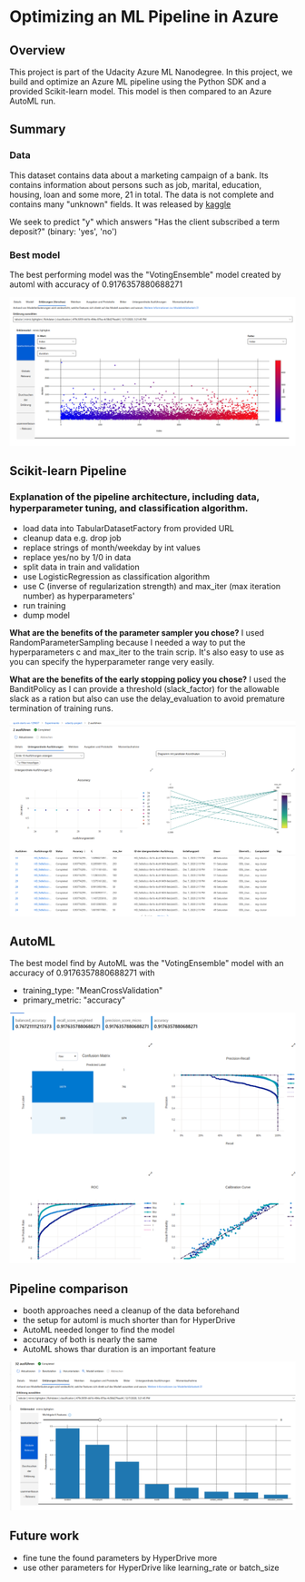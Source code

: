 # Optimizing an ML Pipeline in Azure

## Overview
This project is part of the Udacity Azure ML Nanodegree.
In this project, we build and optimize an Azure ML pipeline using the Python SDK and a provided Scikit-learn model.
This model is then compared to an Azure AutoML run.

## Summary

### Data
This dataset contains data about a marketing campaign of a bank. Its contains information about persons such as 
job, marital, education, housing, loan and some more, 21 in total. The data is not complete and contains
many "unknown" fields.  It was released by [kaggle](https://www.kaggle.com/henriqueyamahata/bank-marketing)

We seek to predict "y" which answers "Has the client subscribed a term deposit?" (binary: 'yes', 'no')

### Best model
The best performing model was the "VotingEnsemble" model created by automl with accuracy of 0.9176357880688271

![hyper](img/automl3.png)

## Scikit-learn Pipeline

### Explanation of the pipeline architecture, including data, hyperparameter tuning, and classification algorithm.
 
* load data into TabularDatasetFactory from provided URL
 * cleanup data e.g. drop job 
 * replace strings of month/weekday by int values
 * replace yes/no by 1/0 in data
 * split data in train and validation
 * use LogisticRegression as classification algorithm
 * use C (inverse of regularization strength) and max_iter (max iteration number) as hyperparameters'
 * run training
 * dump model

**What are the benefits of the parameter sampler you chose?**
I used RandomParameterSampling because I needed a way to put the hyperparameters c and max_iter to
the train scrip. It's also easy to use as you can specify the hyperparameter range very easily.

**What are the benefits of the early stopping policy you chose?**
I used the BanditPolicy as I can provide a threshold (slack_factor) for the allowable slack as a ration 
but also can use the delay_evaluation to avoid premature termination of training runs.

![hyper](img/hyper.png)

## AutoML
The best model find by AutoML was the "VotingEnsemble" model with an accuracy of 
0.9176357880688271 with 
 * training_type: "MeanCrossValidation"
 * primary_metric: "accuracy"


![hyper](img/automl2.png)

## Pipeline comparison
* booth approaches need a cleanup of the data beforehand
* the setup for automl is much shorter than for HyperDrive
* AutoML needed longer to find the model
* accuracy of both is nearly the same
* AutoML shows thar duration is an important feature

![hyper](img/automl1.png)

## Future work
* fine tune the found parameters by HyperDrive more
* use other parameters for HyperDrive like learning_rate or batch_size
